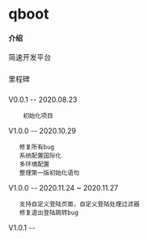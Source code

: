 # qboot
#### 介绍
简速开发平台

###
里程碑
###
V0.0.1 -- 2020.08.23

        初始化项目
        
V1.0.0 -- 2020.10.29
    
       修复所有bug
       系统配置国际化
       多环境配置
       整理第一版初始化语句

V1.0.0 -- 2020.11.24 ~ 2020.11.27 

       支持自定义登陆页面，自定义登陆处理过滤器
       修复退出登陆跳转bug
       
V1.0.1 --         
       
       